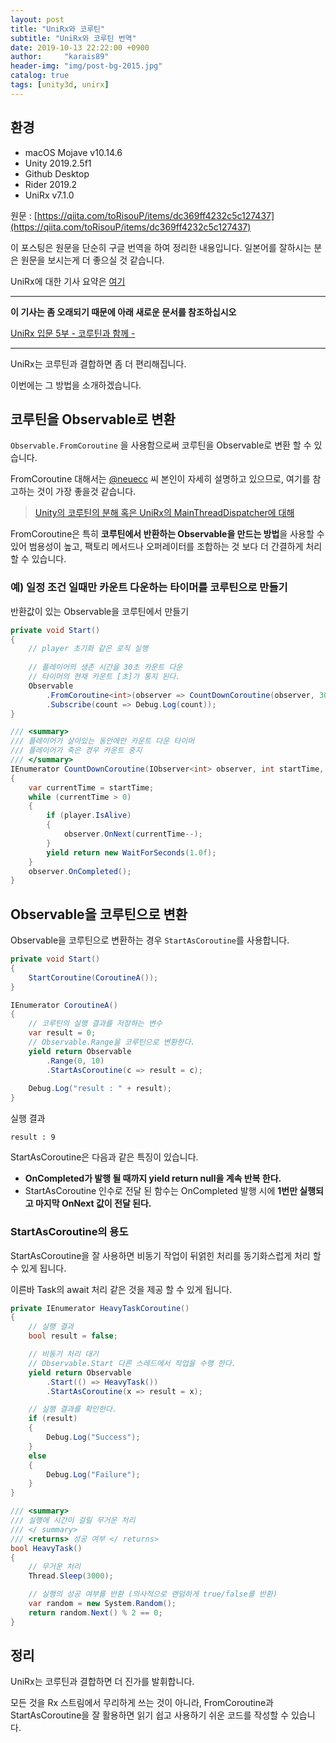 ```yaml
---
layout: post
title: "UniRx와 코루틴"
subtitle: "UniRx와 코루틴 번역"
date: 2019-10-13 22:22:00 +0900
author:     "karais89"
header-img: "img/post-bg-2015.jpg"
catalog: true
tags: [unity3d, unirx]
---
```



## 환경

- macOS Mojave v10.14.6
- Unity 2019.2.5f1
- Github Desktop
- Rider 2019.2
- UniRx v7.1.0

원문 : [https://qiita.com/toRisouP/items/dc369ff4232c5c127437](https://qiita.com/toRisouP/items/dc369ff4232c5c127437)

이 포스팅은 원문을 단순히 구글 번역을 하여 정리한 내용입니다. 일본어를 잘하시는 분은 원문을 보시는게 더 좋으실 것 같습니다. 

UniRx에 대한 기사 요약은 [여기](https://qiita.com/toRisouP/items/48b9fa25df64d3c6a392)

---

**이 기사는 좀 오래되기 때문에 아래 새로운 문서를 참조하십시오**

[UniRx 입문 5부 - 코루틴과 함께 -](https://qiita.com/toRisouP/items/c4b9c5701dd6c991b481)

---

UniRx는 코루틴과 결합하면 좀 더 편리해집니다.

이번에는 그 방법을 소개하겠습니다.

## 코루틴을 Observable로 변환

`Observable.FromCoroutine` 을 사용함으로써 코루틴을 Observable로 변환 할 수 있습니다.

FromCoroutine 대해서는 [@neuecc](https://qiita.com/neuecc) 씨 본인이 자세히 설명하고 있으므로, 여기를 참고하는 것이 가장 좋을것 같습니다.

> [Unity의 코루틴의 분해 혹은 UniRx의 MainThreadDispatcher에 대해](http://neue.cc/2014/12/18_499.html)

FromCoroutine은 특히 **코루틴에서 반환하는 Observable을 만드는 방법**을 사용할 수 있어 범용성이 높고, 팩토리 메서드나 오퍼레이터를 조합하는 것 보다 더 간결하게 처리할 수 있습니다.

### 예) 일정 조건 일때만 카운트 다운하는 타이머를 코루틴으로 만들기

반환값이 있는 Observable을 코루틴에서 만들기
```cs
private void Start()
{
    // player 초기화 같은 로직 실행
    
    // 플레이어의 생존 시간을 30초 카운트 다운
    // 타이머의 현재 카운트 [초]가 통지 된다.
    Observable
        .FromCoroutine<int>(observer => CountDownCoroutine(observer, 30, player))
        .Subscribe(count => Debug.Log(count));
}

/// <summary>
/// 플레이어가 살아있는 동안에만 카운트 다운 타이머
/// 플레이어가 죽은 경우 카운트 중지
/// </summary>
IEnumerator CountDownCoroutine(IObserver<int> observer, int startTime, Player player)
{
    var currentTime = startTime;
    while (currentTime > 0)
    {
        if (player.IsAlive)
        {
            observer.OnNext(currentTime--);
        }
        yield return new WaitForSeconds(1.0f);
    }
    observer.OnCompleted();
}
```

## Observable을 코루틴으로 변환

Observable을 코루틴으로 변환하는 경우 `StartAsCoroutine`를 사용합니다.

```cs
private void Start()
{
    StartCoroutine(CoroutineA());
}

IEnumerator CoroutineA()
{
    // 코루틴의 실행 결과를 저장하는 변수
    var result = 0;
    // Observable.Range을 코루틴으로 변환한다.
    yield return Observable
        .Range(0, 10)
        .StartAsCoroutine(c => result = c);
    
    Debug.Log("result : " + result);
}
```

실행 결과

    result : 9

StartAsCoroutine은 다음과 같은 특징이 있습니다.

- **OnCompleted가 발행 될 때까지 yield return null을 계속 반복 한다.**
- StartAsCoroutine 인수로 전달 된 함수는 OnCompleted 발행 시에 **1번만 실행되고 마지막 OnNext 값이 전달 된다.**

### StartAsCoroutine의 용도

StartAsCoroutine을 잘 사용하면 비동기 작업이 뒤얽힌 처리를 동기화스럽게 처리 할 수 있게 됩니다.

이른바 Task의 await 처리 같은 것을 제공 할 수 있게 됩니다.

```cs
private IEnumerator HeavyTaskCoroutine()
{
    // 실행 결과
    bool result = false;

    // 비동기 처리 대기
    // Observable.Start 다른 스레드에서 작업을 수행 한다.
    yield return Observable
        .Start(() => HeavyTask())
        .StartAsCoroutine(x => result = x);

    // 실행 결과를 확인한다.
    if (result)
    {
        Debug.Log("Success");
    }
    else
    {
        Debug.Log("Failure");
    }
}

/// <summary> 
/// 실행에 시간이 걸릴 무거운 처리 
/// </ summary> 
/// <returns> 성공 여부 </ returns> 
bool HeavyTask()
{
    // 무거운 처리
    Thread.Sleep(3000);

    // 실행의 성공 여부를 반환 (의사적으로 랜덤하게 true/false를 반환) 
    var random = new System.Random();
    return random.Next() % 2 == 0;
}
```

## 정리

UniRx는 코루틴과 결합하면 더 진가를 발휘합니다.

모든 것을 Rx 스트림에서 무리하게 쓰는 것이 아니라, FromCoroutine과 StartAsCoroutine을 잘 활용하면 읽기 쉽고 사용하기 쉬운 코드를 작성할 수 있습니다.
